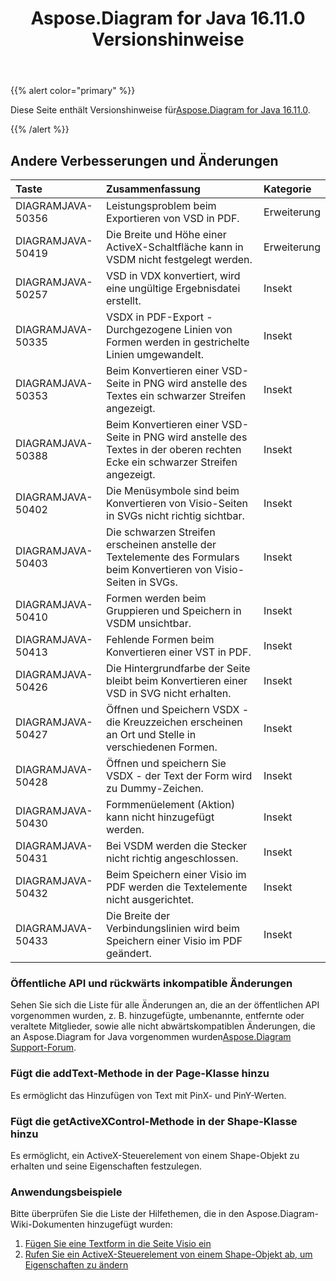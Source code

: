 ﻿---
title: Aspose.Diagram for Java 16.11.0 Versionshinweise
type: docs
weight: 20
url: /de/java/aspose-diagram-for-java-16-11-0-release-notes/
---
{{% alert color="primary" %}} 

 Diese Seite enthält Versionshinweise für[Aspose.Diagram for Java 16.11.0](https://docs.aspose.com/diagram/java/aspose-diagram-for-java-16-11-0-release-notes/).

{{% /alert %}} 
## **Andere Verbesserungen und Änderungen**

|**Taste**|**Zusammenfassung**|**Kategorie**|
|:- |:- |:- |
|DIAGRAMJAVA-50356|Leistungsproblem beim Exportieren von VSD in PDF.|Erweiterung|
|DIAGRAMJAVA-50419|Die Breite und Höhe einer ActiveX-Schaltfläche kann in VSDM nicht festgelegt werden.|Erweiterung|
|DIAGRAMJAVA-50257|VSD in VDX konvertiert, wird eine ungültige Ergebnisdatei erstellt.|Insekt|
|DIAGRAMJAVA-50335|VSDX in PDF-Export - Durchgezogene Linien von Formen werden in gestrichelte Linien umgewandelt.|Insekt|
|DIAGRAMJAVA-50353|Beim Konvertieren einer VSD-Seite in PNG wird anstelle des Textes ein schwarzer Streifen angezeigt.|Insekt|
|DIAGRAMJAVA-50388|Beim Konvertieren einer VSD-Seite in PNG wird anstelle des Textes in der oberen rechten Ecke ein schwarzer Streifen angezeigt.|Insekt|
|DIAGRAMJAVA-50402|Die Menüsymbole sind beim Konvertieren von Visio-Seiten in SVGs nicht richtig sichtbar.|Insekt|
|DIAGRAMJAVA-50403|Die schwarzen Streifen erscheinen anstelle der Textelemente des Formulars beim Konvertieren von Visio-Seiten in SVGs.|Insekt|
|DIAGRAMJAVA-50410|Formen werden beim Gruppieren und Speichern in VSDM unsichtbar.|Insekt|
|DIAGRAMJAVA-50413|Fehlende Formen beim Konvertieren einer VST in PDF.|Insekt|
|DIAGRAMJAVA-50426|Die Hintergrundfarbe der Seite bleibt beim Konvertieren einer VSD in SVG nicht erhalten.|Insekt|
|DIAGRAMJAVA-50427|Öffnen und Speichern VSDX - die Kreuzzeichen erscheinen an Ort und Stelle in verschiedenen Formen.|Insekt|
|DIAGRAMJAVA-50428|Öffnen und speichern Sie VSDX - der Text der Form wird zu Dummy-Zeichen.|Insekt|
|DIAGRAMJAVA-50430|Formmenüelement (Aktion) kann nicht hinzugefügt werden.|Insekt|
|DIAGRAMJAVA-50431|Bei VSDM werden die Stecker nicht richtig angeschlossen.|Insekt|
|DIAGRAMJAVA-50432|Beim Speichern einer Visio im PDF werden die Textelemente nicht ausgerichtet.|Insekt|
|DIAGRAMJAVA-50433|Die Breite der Verbindungslinien wird beim Speichern einer Visio im PDF geändert.|Insekt|
### **Öffentliche API und rückwärts inkompatible Änderungen**
Sehen Sie sich die Liste für alle Änderungen an, die an der öffentlichen API vorgenommen wurden, z. B. hinzugefügte, umbenannte, entfernte oder veraltete Mitglieder, sowie alle nicht abwärtskompatiblen Änderungen, die an Aspose.Diagram for Java vorgenommen wurden[Aspose.Diagram Support-Forum](https://forum.aspose.com/c/diagram/17).
### **Fügt die addText-Methode in der Page-Klasse hinzu**
Es ermöglicht das Hinzufügen von Text mit PinX- und PinY-Werten.
### **Fügt die getActiveXControl-Methode in der Shape-Klasse hinzu**
Es ermöglicht, ein ActiveX-Steuerelement von einem Shape-Objekt zu erhalten und seine Eigenschaften festzulegen.
### **Anwendungsbeispiele**
Bitte überprüfen Sie die Liste der Hilfethemen, die in den Aspose.Diagram-Wiki-Dokumenten hinzugefügt wurden:

1. [Fügen Sie eine Textform in die Seite Visio ein](/diagram/de/java/working-with-text/#insert-a-text-shape-in-the-visio-page)
1. [Rufen Sie ein ActiveX-Steuerelement von einem Shape-Objekt ab, um Eigenschaften zu ändern](/diagram/de/java/retrieve-an-activex-control-from-a-shape-object-to-modify-properties/)
